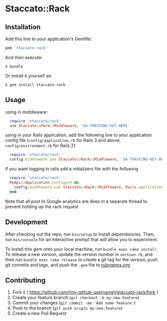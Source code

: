 # Staccato::Rack

## Installation

Add this line to your application's Gemfile:

```ruby
gem 'staccato-rack'
```

And then execute:

    $ bundle

Or install it yourself as:

    $ gem install staccato-rack

## Usage

using in middleware:

```ruby
  require 'staccato/rack'
  use Staccato::Rack::Middleware, 'UA-TRACKING-KEY-HERE'
```

using in your Rails application, add the following line to your application config file (`config/application.rb` for Rails 3 and above, `config/environment.rb` for Rails 2):

```ruby
  require 'staccato/rack'
  config.middleware.use Staccato::Rack::Middleware, 'UA-TRACKING-KEY-HERE'
```

if you want logging in rails add a initializers file with the following

```ruby
  require 'staccato/rack'
  MyApi::Application.configure do
    config.middleware.use Staccato::Rack::Middleware, Rails.application.secrets.ga_tracking_id, logger: Rails.logger
  end
```

Note that all post to Google analytics are does in a separate thread to prevent holding up the rack request

## Development

After checking out the repo, run `bin/setup` to install dependencies. Then, run `bin/console` for an interactive prompt that will allow you to experiment.

To install this gem onto your local machine, run `bundle exec rake install`. To release a new version, update the version number in `version.rb`, and then run `bundle exec rake release` to create a git tag for the version, push git commits and tags, and push the `.gem` file to [rubygems.org](https://rubygems.org).

## Contributing

1. Fork it ( https://github.com/[my-github-username]/staccato-rack/fork )
2. Create your feature branch (`git checkout -b my-new-feature`)
3. Commit your changes (`git commit -am 'Add some feature'`)
4. Push to the branch (`git push origin my-new-feature`)
5. Create a new Pull Request
